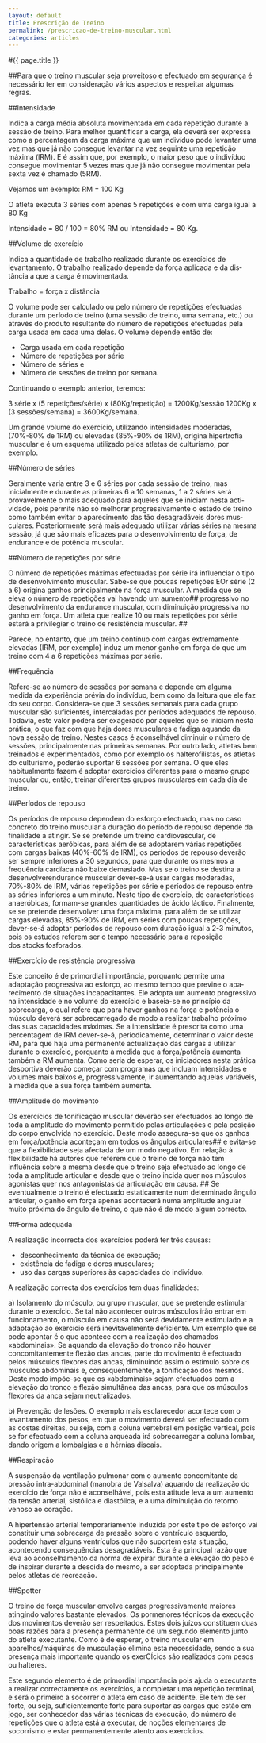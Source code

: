 ```yaml
---
layout: default
title: Prescrição de Treino
permalink: /prescricao-de-treino-muscular.html
categories: articles
---
```


#{{ page.title }}

##Para que o treino muscular seja proveitoso e efectuado em seguran­ça é necessário ter em consideração vários aspectos e respeitar algumas regras.

##Intensidade

Indica a carga média absoluta movimentada em cada repetição du­rante a sessão de treino. Para melhor quantificar a carga, ela deverá ser expressa como a percentagem da carga máxima que um indivíduo pode levantar uma vez mas que já não consegue levantar na vez seguinte ­uma repetição máxima (lRM). E é assim que, por exemplo, o maior peso que o indivíduo consegue movimentar 5 vezes mas que já não con­segue movimentar pela sexta vez é chamado (5RM).

Vejamos um exemplo: RM = 100 Kg

O atleta executa 3 séries com apenas 5 repetições e com uma carga igual a 80 Kg

Intensidade = 80 / 100 = 80% RM ou Intensidade = 80 Kg.

##Volume do exercício

Indica a quantidade de trabalho realizado durante os exercícios de levantamento. O trabalho realizado depende da força aplicada e da dis­tância a que a carga é movimentada.

Trabalho = força x distância

O volume pode ser calculado ou pelo número de repetições efectuadas durante um período de treino (uma sessão de treino, uma semana, etc.) ou através do produto resultante do número de repetições efectua­das pela carga usada em cada uma delas. O volume depende então de:

- Carga usada em cada repetição
- Número de repetições por série
- Número de séries e
- Número de sessões de treino por semana.

Continuando o exemplo anterior, teremos:

3 série x (5 repetições/série) x (80Kg/repetição) = 1200Kg/sessão
1200Kg x (3 sessões/semana) = 3600Kg/semana.

Um grande volume do exercício, utilizando intensidades moderadas, (70%-80% de 1RM) ou elevadas (85%-90% de 1RM), origina hipertrofia muscular e é um esquema utilizado pelos atletas de culturismo, por exemplo.

##Número de séries

Geralmente varia entre 3 e 6 séries por cada sessão de treino, mas inicialmente e durante as primeiras 6 a 10 semanas, 1 a 2 séries será provavelmente o mais adequado para aqueles que se iniciam nesta acti­vidade, pois permite não só melhorar progressivamente o estado de treino como também evitar o aparecimento das tão desagradáveis dores mus­culares. Posteriormente será mais adequado utilizar várias séries na mes­ma sessão, já que são mais eficazes para o desenvolvimento de força, de endurance e de potência muscular.

##Número de repetições por série

O número de repetições máximas efectuadas por série irá influenciar o tipo de desenvolvimento muscular. Sabe-se que poucas repetições EOr série (2 a 6) origina ganhos principalmente na força muscular. A medida que se eleva o número de repetições vai havendo um aumento## progressivo no desenvolvimento da endurance muscular, com diminuição progressiva no ganho em força. Um atleta que realize 10 ou mais repetições por série estará a privilegiar o treino de resistência muscular. ##

Parece, no entanto, que um treino contínuo com cargas extremamente elevadas (IRM, por exemplo) induz um menor ganho em força do que um treino com 4 a 6 repetições máximas por série.

##Frequência

Refere-se ao número de sessões por semana e depende em alguma medida da experiência prévia do indivíduo, bem como da leitura que ele faz do seu corpo. Considera-se que 3 sessões semanais para cada grupo muscular são suficientes, intercaladas por períodos adequados de repouso. Todavia, este valor poderá ser exagerado por aqueles que se iniciam nesta prática, o que faz com que haja dores musculares e fadiga aquando da nova sessão de treino. Nestes casos é aconselhável diminuir o número de sessões, principalmente nas primeiras semanas. Por outro lado, atletas bem treinados e experimentados, como por exemplo os hal­terofilistas, os atletas do culturismo, poderão suportar 6 sessões por se­mana. O que eles habitualmente fazem é adoptar exercícios diferentes para o mesmo grupo muscular ou, então, treinar diferentes grupos mus­culares em cada dia de treino.

##Períodos de repouso

Os períodos de repouso dependem do esforço efectuado, mas no ca­so concreto do treino muscular a duração do período de repouso depen­de da finalidade a atingir. Se se pretende um treino cardiovascular, de características aeróbicas, para além de se adoptarem várias repetições com cargas baixas (40%-60% de IRM), os períodos de repouso deve­rão ser sempre inferiores a 30 segundos, para que durante os mesmos a frequência cardíaca não baixe demasiado. Mas se o treino se destina a desenvolverendurance muscular dever-se-á usar cargas moderadas, 70%-80% de IRM, várias repetições por série e períodos de repouso entre as séries inferiores a um minuto. Neste tipo de exercício, de ca­racterísticas anaeróbicas, formam-se grandes quantidades de ácido lác­tico. Finalmente, se se pretende desenvolver uma força máxima, para além de se utilizar cargas elevadas, 85%-90% de IRM, em séries com poucas repetições, dever-se-á adoptar períodos de repouso com dura­ção igual a 2-3 minutos, pois os estudos referem ser o tempo necessário para a reposição dos stocks fosforados.

##Exercício de resistência progressiva

Este conceito é de primordial importância, porquanto permite uma adaptação progressiva ao esforço, ao mesmo tempo que previne o apa­recimento de situações incapacitantes. Ele adopta um aumento progres­sivo na intensidade e no volume do exercício e baseia-se no princípio da sobrecarga, o qual refere que para haver ganhos na força e potência o músculo deverá ser sobrecarregado de modo a realizar trabalho pró­ximo das suas capacidades máximas. Se a intensidade é prescrita como uma percentagem de IRM dever-se-á, periodicamente, determinar o valor deste RM, para que haja uma permanente actualização das cargas a uti­lizar durante o exercício, porquanto à medida que a força/potência au­menta também a RM aumenta. Como seria de esperar, os iniciadores nesta prática desportiva deverão começar com programas que incluam intensidades e volumes mais baixos e, progressivamente, ir aumentan­do aquelas variáveis, à medida que a sua força também aumenta.

##Amplitude do movimento

Os exercícios de tonificação muscular deverão ser efectuados ao longo de toda a amplitude do movimento permitido pelas articulações e pela posição do corpo envolvida no exercício. Deste modo assegura-se que os ganhos em força/potência aconteçam em todos os ângulos articulares## e evita-se que a flexibilidade seja afectada de um modo negativo. Em relação à flexibilidade há autores que referem que o treino de força não tem influência sobre a mesma desde que o treino seja efectuado ao lon­go de toda a amplitude articular e desde que o treino incida quer nos músculos agonistas quer nos antagonistas da articulação em causa. ##
Se eventualmente o treino é efectuado estaticamente num determi­nado ângulo articular, o ganho em força apenas acontecerá numa am­plitude angular muito próxima do ângulo de treino, o que não é de modo algum correcto.

##Forma adequada

A realização incorrecta dos exercícios poderá ter três causas:

- desconhecimento da técnica de execução;
- existência de fadiga e dores musculares;
- uso das cargas superiores às capacidades do indivíduo.

A realização correcta dos exercícios tem duas finalidades:

a) Isolamento do músculo, ou grupo muscular, que se pretende esti­mular durante o exercício. Se tal não acontecer outros músculos irão entrar em funcionamento, o músculo em causa não será devidamente estimulado e a adaptação ao exercício será inevitavelmente deficiente.
Um exemplo que se pode apontar é o que acontece com a realização dos chamados «abdominais». Se aquando da elevação do tronco não hou­ver concomitantemente flexão das ancas, parte do movimento é efec­tuado pelos músculos flexores das ancas, diminuindo assim o estímulo sobre os músculos abdominais e, consequentemente, a tonificação dos mesmos. Deste modo impõe-se que os «abdominais» sejam efectuados com a elevação do tronco e flexão simultânea das ancas, para que os músculos flexores da anca sejam neutralizados.

b) Prevenção de lesões. O exemplo mais esclarecedor acontece com o levantamento dos pesos, em que o movimento deverá ser efectuado com as costas direitas, ou seja, com a coluna vertebral em posição vertical, pois se for efectuado com a coluna arqueada irá sobrecarregar a coluna lombar, dando origem a lombalgias e a hérnias discais.

##Respiração

A suspensão da ventilação pulmonar com o aumento concomitante da pressão intra-abdominal (manobra de Valsalva) aquando da realiza­ção do exercício de força não é aconselhável, pois esta atitude leva a um aumento da tensão arterial, sistólica e diastólica, e a uma diminuição do retorno venoso ao coração.

A hipertensão arterial temporariamente induzida por este tipo de es­forço vai constituir uma sobrecarga de pressão sobre o ventrículo es­querdo, podendo haver alguns ventrículos que não suportem esta situação, acontecendo consequências desagradáveis. Esta é a principal razão que leva ao aconselhamento da norma de expirar durante a elevação do peso e de inspirar durante a descida do mesmo, a ser adoptada principalmen­te pelos atletas de recreação.

##Spotter

O treino de força muscular envolve cargas progressivamente maiores atingindo valores bastante elevados. Os pormenores técnicos da execução dos movimentos deverão ser respeitados. Estes dois juízos constituem duas boas razões para a presença permanente de um segundo elemento junto do atleta executante. Como é de esperar, o treino muscular em aparelhos/máquinas de musculação elimina esta necessidade, sendo a sua presença mais importante quando os exerCÍcios são realizados com pesos ou halteres.

Este segundo elemento é de primordial importância pois ajuda o executante a realizar correctamente os exercícios, a completar uma repetição terminal, e será o primeiro a socorrer o atleta em caso de acidente. Ele tem de ser forte, ou seja, suficientemente forte para suportar as cargas que estão em jogo, ser conhecedor das várias técnicas de execução, do número de repetições que o atleta está a executar, de noções elementares de socorrismo e estar permanentemente atento aos exercícios.
